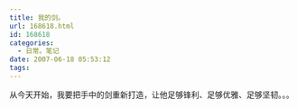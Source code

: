 ```yaml
---
title: 我的剑。
url: 168618.html
id: 168618
categories:
  - 日常。笔记
date: 2007-06-18 05:53:12
tags:
---
```


从今天开始，我要把手中的剑重新打造，让他足够锋利、足够优雅、足够坚韧。。。